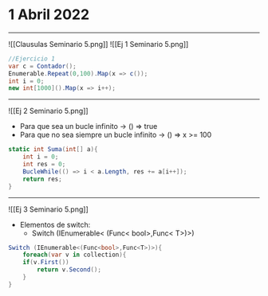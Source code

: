 # 1 Abril 2022
---
![[Clausulas Seminario 5.png]]
![[Ej 1 Seminario 5.png]]
```c#
//Ejercicio 1
var c = Contador();
Enumerable.Repeat(0,100).Map(x => c());
int i = 0;
new int[1000]().Map(x => i++);
```
---
![[Ej 2 Seminario 5.png]]
- Para que sea un bucle infinito -> () => true
- Para que no sea siempre un bucle infinito -> () => x >= 100
```c#
static int Suma(int[] a){
	int i = 0;
	int res = 0;
	BucleWhile(() => i < a.Length, res += a[i++]);
	return res;
}
```
---
![[Ej 3 Seminario 5.png]]
- Elementos de switch:
	- Switch (IEnumerable< (Func< bool>,Func< T>)>)
```c#
Switch (IEnumerable<(Func<bool>,Func<T>)>){
	foreach(var v in collection){
	if(v.First())
		return v.Second();
	}
}
```